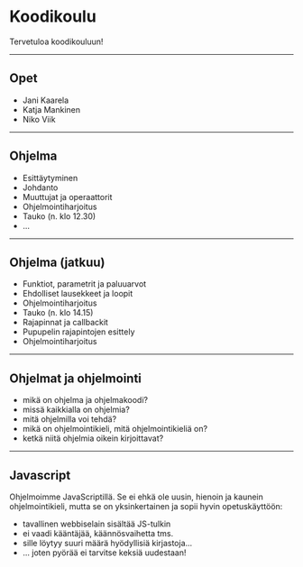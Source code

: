 # Koodikoulu

Tervetuloa koodikouluun!

---

## Opet

* Jani Kaarela
* Katja Mankinen
* Niko Viik

---

## Ohjelma

* Esittäytyminen
* Johdanto
* Muuttujat ja operaattorit
* Ohjelmointiharjoitus
* Tauko (n. klo 12.30)
* ...

---

## Ohjelma (jatkuu)

* Funktiot, parametrit ja paluuarvot
* Ehdolliset lausekkeet ja loopit
* Ohjelmointiharjoitus
* Tauko (n. klo 14.15)
* Rajapinnat ja callbackit
* Pupupelin rajapintojen esittely
* Ohjelmointiharjoitus

---

## Ohjelmat ja ohjelmointi

* mikä on ohjelma ja ohjelmakoodi?
* missä kaikkialla on ohjelmia?
* mitä ohjelmilla voi tehdä?
* mikä on ohjelmointikieli, mitä ohjelmointikieliä on?
* ketkä niitä ohjelmia oikein kirjoittavat?

---

## Javascript

Ohjelmoimme JavaScriptillä. Se ei ehkä ole uusin, hienoin ja kaunein ohjelmointikieli,
mutta se on yksinkertainen ja sopii hyvin opetuskäyttöön:
* tavallinen webbiselain sisältää JS-tulkin
* ei vaadi kääntäjää, käännösvaihetta tms.
* sille löytyy suuri määrä hyödyllisiä kirjastoja...
* ... joten pyörää ei tarvitse keksiä uudestaan!


